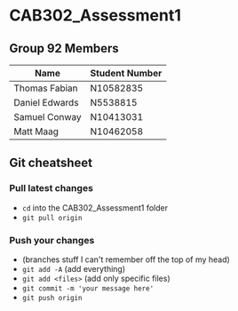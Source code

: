 # CAB302_Assessment1 

## Group 92 Members

Name | Student Number
------------ | -------------
Thomas Fabian | N10582835
Daniel Edwards | N5538815
Samuel Conway | N10413031
Matt Maag | N10462058


## Git cheatsheet
### Pull latest changes
* `cd` into the CAB302_Assessment1 folder
* `git pull origin`

### Push your changes
* (branches stuff I can't remember off the top of my head)
* `git add -A` (add everything)
* `git add <files>` (add only specific files)
* `git commit -m 'your message here'`
* `git push origin`
